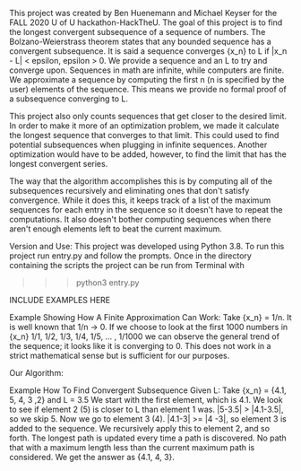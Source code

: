 This project was created by Ben Huenemann and Michael Keyser for the FALL 2020 U of U
hackathon-HackTheU. The goal of this project is to find the longest convergent subsequence
of a sequence of numbers. The Bolzano-Weierstrass theorem states that any bounded sequence
has a convergent subsequence. It is said a sequence converges {x_n} to L if 
|x_n - L| < epsilon, epsilon > 0. We provide a sequence and an L to try and converge upon. Sequences in math are infinite, while computers are finite. We approximate a sequence
by computing the first n (n is specified by the user) elements of the sequence. This means we provide no formal proof of a subsequence converging to L.

This project also only counts sequences that get closer to the desired limit.
In order to make it more of an optimization problem, we made it calculate the longest sequence
that converges to that limit. This could used to find potential subsequences when plugging
in infinite sequences. Another optimization would have to be added, however, to find the limit
that has the longest convergent series.

The way that the algorithm accomplishes this is by computing all of the subsequences recursively
and eliminating ones that don't satisfy convergence. While it does this, it keeps track of
a list of the maximum sequences for each entry in the sequence so it doesn't have to repeat
the computations. It also doesn't bother computing sequences when there aren't enough elements
left to beat the current maximum.

Version and Use:
This project was developed using Python 3.8. 
To run this project run entry.py and follow the prompts. Once in the directory containing the scripts the project can be run from Terminal with
>>> python3 entry.py

INCLUDE EXAMPLES HERE


Example Showing How A Finite Approximation Can Work:
Take {x_n} = 1/n. It is well known that 1/n -> 0.
If we choose to look at the first 1000 numbers in {x_n} 1/1, 1/2, 1/3, 1/4, 1/5, ... , 1/1000 we can observe the general trend of the sequence; it looks like it is converging to 0. This does not 
work in a strict mathematical sense but is sufficient for our purposes.

Our Algorithm:




Example How To Find Convergent Subsequence Given L:
Take {x_n} = {4.1, 5, 4, 3 ,2} and L = 3.5
We start with the first element, which is 4.1. We look to see if element 2 (5) is closer to L than element 1 was. |5-3.5| > |4.1-3.5|, so we skip 5. Now we go to element 3 (4). |4.1-3| >= |4 -3|, so element 3 is added to the sequence. We recursively apply this to element 2, and so forth. The longest path is updated every time a path is discovered. No path that with a maximum length less than the current maximum path is considered. We get the answer as {4.1, 4, 3}.


